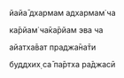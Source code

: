 йайа̄ дхармам адхармам̇ ча

ка̄рйам̇ ча̄ка̄рйам эва ча

айатха̄ват праджа̄на̄ти

буддхих̣ са̄ па̄ртха ра̄джасӣ